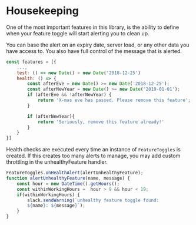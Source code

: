 # Housekeeping
One of the most important features in this library, is the ability to 
define when your feature toggle will start alerting you to clean up.

You can base the alert on an expiry date, server load, or any other data 
you have access to. You also have full control of the message that is 
alerted.

```js
const features = [{
    ...,
    test: () => new Date() < new Date('2018-12-25')
    health: () => {
        const afterEve = new Date() >= new Date('2018-12-25');
        const afterNewYear = new Date() >= new Date('2019-01-01');
        if (afterEve && !afterNewYear) {
            return 'X-mas eve has passed. Please remove this feature';
        }

        if (afterNewYear){
            return 'Seriously, remove this feature already!'
        }
    }
}]
```

Health checks are executed every time an instance of `FeatureToggles` is 
created. If this creates too many alerts to manage, you may add custom 
throttling in the unhealthyFeature handler.

```js
FeatureToggles.onHealthAlert(alertUnhealthyFeature);
function alertUnhealthyFeature(name, message) {
    const hour = new DateTime().getHours();
    const withinWorkingHours =  hour > 9 && hour < 19;
    if(withinWorkingHours) {
        slack.sendWarning(`unhealthy feature toggle found: 
        ${name}: ${message}`);
    }
}
```
